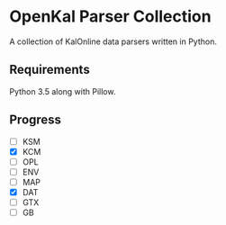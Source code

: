 # OpenKal Parser Collection
A collection of KalOnline data parsers written in Python.

## Requirements
Python 3.5 along with Pillow.

## Progress
- [ ] KSM
- [x] KCM
- [ ] OPL
- [ ] ENV
- [ ] MAP
- [X] DAT
- [ ] GTX
- [ ] GB
